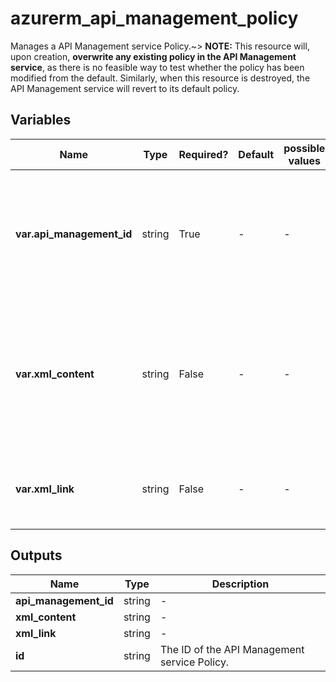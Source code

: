 # azurerm_api_management_policy

Manages a API Management service Policy.~> **NOTE:** This resource will, upon creation, **overwrite any existing policy in the API Management service**, as there is no feasible way to test whether the policy has been modified from the default. Similarly, when this resource is destroyed, the API Management service will revert to its default policy.

## Variables

| Name | Type | Required? | Default  | possible values | Description |
| ---- | ---- | --------- | -------- | ----------- | ----------- |
| **var.api_management_id** | string | True | -  |  -  | The ID of the API Management service. Changing this forces a new API Management service Policy to be created. | 
| **var.xml_content** | string | False | -  |  -  | The XML Content for this Policy as a string. An XML file can be used here with Terraform's [file function](https://www.terraform.io/docs/configuration/functions/file.html) that is similar to Microsoft's `PolicyFilePath` option. | 
| **var.xml_link** | string | False | -  |  -  | A link to a Policy XML Document, which must be publicly available. | 



## Outputs

| Name | Type | Description |
| ---- | ---- | --------- | 
| **api_management_id** | string  | - | 
| **xml_content** | string  | - | 
| **xml_link** | string  | - | 
| **id** | string  | The ID of the API Management service Policy. | 